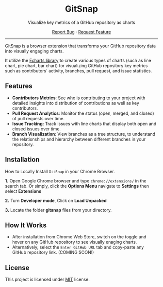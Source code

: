 <div align="center">
<!-- Logo here -->

 <h1>GitSnap</h1>
 <p>Visualize key metrics of a GitHub repository as charts</p>
</div>
  
<p align="center">
  <a href="https://github.com/frankiefab100/gitsnap/issues/new/choose">Report Bug</a>
    ·
    <a href="https://github.com/frankiefab100/gitsnap/issues/new/choose">Request Feature</a>
</p>

---
GitSnap is a browser extension that transforms your GitHub repository data into visually engaging charts.

It utilize the [Echarts library](https://echarts.apache.org/) to create various types of charts (such as line chart, pie chart, bar chart) for visualizing GitHub repository key metrics such as contributors' activity, branches, pull request, and issue statistics.


## Features

- **Contributors Metrics**: See who is contributing to your project with detailed insights into distribution of contributions as well as key contributors.
- **Pull Request Analytics**: Monitor the status (open, merged, and closed) of pull requests over time.
- **Issue Tracking**: Track issues with line charts that display both open and closed issues over time.
- **Branch Visualization**: View branches as a tree structure, to understand the relationships and hierarchy between different branches in your repository.


## Installation

How to Locally Install `GitSnap` in your Chrome Browser.

**1.** Open Google Chrome browser and type `chrome://extensions/` in the search tab.
Or simply, click the **Options Menu** navigate to **Settings** then select **Extensions**

<!-- screenshot here -->

**2.** Turn **Developer mode**, Click on **Load Unpacked**

<!-- screenshot here -->

**3.** Locate the folder **gitsnap** files from your directory.

<!-- screenshot here -->

## How It Works

- After installation from Chrome Web Store, switch on the toggle and hover on any GitHub repository to see visually enaging charts.
- Alternatively, select the `Enter GitHub URL` tab and copy-paste any GitHub repository link. (COMING SOON!)


## License

This project is licensed under [MIT](http://www.opensource.org/licenses/mit-license.php) license.
